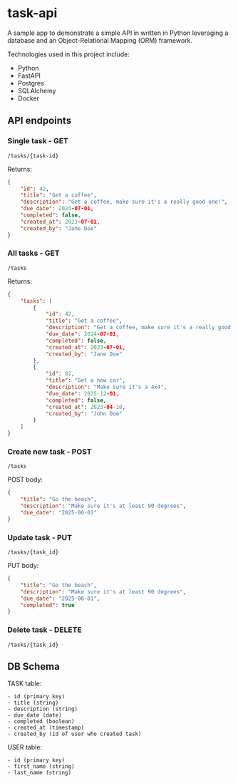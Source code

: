 # task-api
A sample app to demonstrate a simple API in written in Python leveraging a database and an Object-Relational Mapping (ORM) framework.

Technologies used in this project include:

* Python
* FastAPI
* Postgres
* SQLAlchemy
* Docker

## API endpoints

### Single task - GET

``` text
/tasks/{task-id}
```

Returns:

``` json
{
    "id": 42,
    "title": "Get a coffee",
    "description": "Get a coffee, make sure it's a really good one!",
    "due_date": 2024-07-01,
    "completed": false,
    "created_at": 2023-07-01,
    "created_by": "Jane Doe"
}
```

### All tasks - GET

``` text
/tasks
```

Returns:

``` json
{
    "tasks": [
        {
            "id": 42,
            "title": "Get a coffee",
            "description": "Get a coffee, make sure it's a really good one!",
            "due_date": 2024-07-01,
            "completed": false,
            "created_at": 2023-07-01,
            "created_by": "Jane Doe"
        },
        {
            "id": 82,
            "title": "Get a new car",
            "description": "Make sure it's a 4x4",
            "due_date": 2025-12-01,
            "completed": false,
            "created_at": 2023-04-10,
            "created_by": "John Doe"
        }
    ]
}
```

### Create new task - POST

``` text
/tasks
```

POST body:

``` json
{
    "title": "Go the beach",
    "description": "Make sure it's at least 90 degrees",
    "due_date": "2025-06-01"
}
```

### Update task - PUT

``` text
/tasks/{task_id}
```

PUT body:

``` json
{
    "title": "Go the beach",
    "description": "Make sure it's at least 90 degrees",
    "due_date": "2025-06-01",
    "completed": true
}
```

### Delete task - DELETE

``` text
/tasks/{task_id}
```

## DB Schema

TASK table:

``` database
- id (primary key)
- title (string)
- description (string)
- due_date (date)
- completed (boolean)
- created_at (timestamp)
- created_by (id of user who created task)
```

USER table:

``` text
- id (primary key)
- first_name (string)
- last_name (string)
```